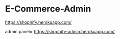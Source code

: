 # E-Commerce-Admin
https://shophify.herokuapp.com/

admin panel= https://shophify-admin.herokuapp.com/

